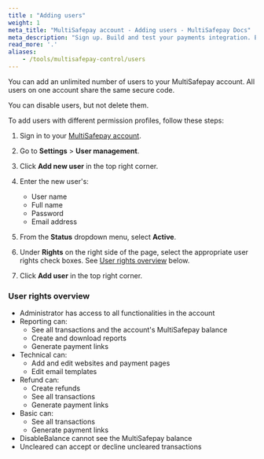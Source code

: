 ```yaml
---
title : "Adding users"
weight: 1
meta_title: "MultiSafepay account - Adding users - MultiSafepay Docs"
meta_description: "Sign up. Build and test your payments integration. Explore our products and services. Use our API Reference, SDKs, and wrappers. Get support."
read_more: '.'
aliases:
    - /tools/multisafepay-control/users
---
```


You can add an unlimited number of users to your MultiSafepay account. All users on one account share the same secure code. 

You can disable users, but not delete them.

To add users with different permission profiles, follow these steps:

1. Sign in to your [MultiSafepay account](https://merchant.multisafepay.com).

2. Go to **Settings** > **User management**.

3. Click **Add new user** in the top right corner.

4. Enter the new user's:

    - User name
    - Full name
    - Password
    - Email address

5. From the **Status** dropdown menu, select **Active**.

6. Under **Rights** on the right side of the page, select the appropriate user rights check boxes. See [User rights overview](#user-rights-overview) below.

7. Click **Add user** in the top right corner.

### User rights overview
    
- Administrator has access to all functionalities in the account
- Reporting can:
  - See all transactions and the account's MultiSafepay balance 
  - Create and download reports
  - Generate payment links
- Technical can:
  - Add and edit websites and payment pages
  - Edit email templates
- Refund can:
  - Create refunds
  - See all transactions
  - Generate payment links
- Basic can:
  - See all transactions
  - Generate payment links
- DisableBalance cannot see the MultiSafepay balance
- Uncleared can accept or decline uncleared transactions
